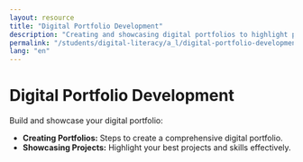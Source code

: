 ```yaml
---
layout: resource
title: "Digital Portfolio Development"
description: "Creating and showcasing digital portfolios to highlight projects and skills to potential employers or educational institutions."
permalink: "/students/digital-literacy/a_l/digital-portfolio-development/"
lang: "en"
---
```


# Digital Portfolio Development

Build and showcase your digital portfolio:

- **Creating Portfolios:** Steps to create a comprehensive digital portfolio.
- **Showcasing Projects:** Highlight your best projects and skills effectively.
